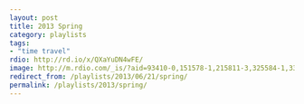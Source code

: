 ```yaml
---
layout: post
title: 2013 Spring
category: playlists
tags:
- "time travel"
rdio: http://rd.io/x/QXaYuDN4wFE/
image: http://m.rdio.com/_is/?aid=93410-0,151578-1,215811-3,325584-1,330197-0,368759-2,387447-0,418706-0,571320-0&w=600&h=600
redirect_from: /playlists/2013/06/21/spring/
permalink: /playlists/2013/spring/
---
```


